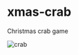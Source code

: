 # xmas-crab
Christmas crab game

![crab](https://user-images.githubusercontent.com/31211139/207165090-a7401a6b-7b69-4222-b351-5aef92e25e64.svg)
